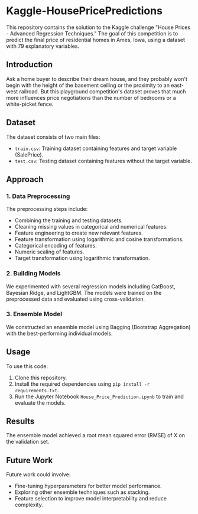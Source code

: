 # Kaggle-HousePricePredictions

This repository contains the solution to the Kaggle challenge "House Prices - Advanced Regression Techniques." The goal of this competition is to predict the final price of residential homes in Ames, Iowa, using a dataset with 79 explanatory variables.

## Introduction

Ask a home buyer to describe their dream house, and they probably won't begin with the height of the basement ceiling or the proximity to an east-west railroad. But this playground competition's dataset proves that much more influences price negotiations than the number of bedrooms or a white-picket fence.

## Dataset

The dataset consists of two main files:
- `train.csv`: Training dataset containing features and target variable (SalePrice).
- `test.csv`: Testing dataset containing features without the target variable.

## Approach

### 1. Data Preprocessing

The preprocessing steps include:
- Combining the training and testing datasets.
- Cleaning missing values in categorical and numerical features.
- Feature engineering to create new relevant features.
- Feature transformation using logarithmic and cosine transformations.
- Categorical encoding of features.
- Numeric scaling of features.
- Target transformation using logarithmic transformation.

### 2. Building Models

We experimented with several regression models including CatBoost, Bayesian Ridge, and LightGBM. The models were trained on the preprocessed data and evaluated using cross-validation.

### 3. Ensemble Model

We constructed an ensemble model using Bagging (Bootstrap Aggregation) with the best-performing individual models.

## Usage

To use this code:
1. Clone this repository.
2. Install the required dependencies using `pip install -r requirements.txt`.
3. Run the Jupyter Notebook `House_Price_Prediction.ipynb` to train and evaluate the models.

## Results

The ensemble model achieved a root mean squared error (RMSE) of X on the validation set.

## Future Work

Future work could involve:
- Fine-tuning hyperparameters for better model performance.
- Exploring other ensemble techniques such as stacking.
- Feature selection to improve model interpretability and reduce complexity.
